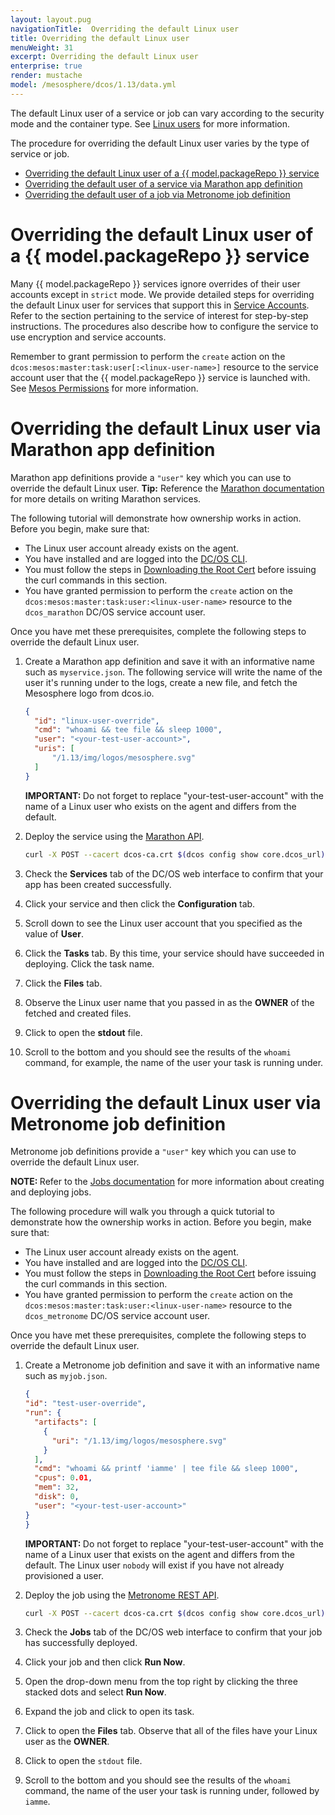 ```yaml
---
layout: layout.pug
navigationTitle:  Overriding the default Linux user
title: Overriding the default Linux user
menuWeight: 31
excerpt: Overriding the default Linux user
enterprise: true
render: mustache
model: /mesosphere/dcos/1.13/data.yml
---
```

<!-- The source repository for this topic is https://github.com/dcos/dcos-docs-site -->

The default Linux user of a service or job can vary according to the security mode and the container type. See [Linux users](/mesosphere/dcos/1.13/security/ent/#linux-users) for more information.

The procedure for overriding the default Linux user varies by the type of service or job.

- [Overriding the default Linux user of a {{ model.packageRepo }} service](#universe)
- [Overriding the default user of a service via Marathon app definition](#marathon-app-def)
- [Overriding the default user of a job via Metronome job definition](#metronome-job-def)

# <a name="universe"></a>Overriding the default Linux user of a {{ model.packageRepo }} service

Many {{ model.packageRepo }} services ignore overrides of their user accounts except in `strict` mode. We provide detailed steps for overriding the default Linux user for services that support this in [Service Accounts](/mesosphere/dcos/1.13/security/ent/service-auth/). Refer to the section pertaining to the service of interest for step-by-step instructions. The procedures also describe how to configure the service to use encryption and service accounts.

Remember to grant permission to perform the `create` action on the `dcos:mesos:master:task:user[:<linux-user-name>]` resource to the service account user that the {{ model.packageRepo }} service is launched with. See [Mesos Permissions](/mesosphere/dcos/1.13/security/ent/perms-reference/#mesos-permissions) for more information.

# <a name="marathon-app-def"></a>Overriding the default Linux user via Marathon app definition

Marathon app definitions provide a `"user"` key which you can use to override the default Linux user. **Tip:** Reference the [Marathon documentation](/mesosphere/dcos/1.13/deploying-services/creating-services/) for more details on writing Marathon services.

The following tutorial will demonstrate how ownership works in action. Before you begin, make sure that:

- The Linux user account already exists on the agent.
- You have installed and are logged into the [DC/OS CLI](/mesosphere/dcos/1.13/cli/).
- You must follow the steps in [Downloading the Root Cert](/mesosphere/dcos/1.13/security/ent/tls-ssl/get-cert/) before issuing the curl commands in this section.
- You have granted permission to perform the `create` action on the `dcos:mesos:master:task:user:<linux-user-name>` resource to the `dcos_marathon` DC/OS service account user.

Once you have met these prerequisites, complete the following steps to override the default Linux user.

1. Create a Marathon app definition and save it with an informative name such as `myservice.json`. The following service will write the name of the user it's running under to the logs, create a new file, and fetch the Mesosphere logo from dcos.io.

    ```json
    {
      "id": "linux-user-override",
      "cmd": "whoami && tee file && sleep 1000",
      "user": "<your-test-user-account>",
      "uris": [
          "/1.13/img/logos/mesosphere.svg"
      ]
    }
    ```

    <p class="message--important"><strong>IMPORTANT: </strong> Do not forget to replace "your-test-user-account" with the name of a Linux user who exists on the agent and differs from the default.</p>

1. Deploy the service using the [Marathon API](/mesosphere/dcos/1.13/deploying-services/marathon-api/).

    ```bash
    curl -X POST --cacert dcos-ca.crt $(dcos config show core.dcos_url)/service/marathon/v2/apps -d @myservice.json -H "Content-type: application/json" -H "Authorization: token=$(dcos config show core.dcos_acs_token)"
    ```


1. Check the **Services** tab of the DC/OS web interface to confirm that your app has been created successfully.

1. Click your service and then click the **Configuration** tab.

1. Scroll down to see the Linux user account that you specified as the value of **User**.

1. Click the **Tasks** tab. By this time, your service should have succeeded in deploying. Click the task name.

1. Click the **Files** tab.

1. Observe the Linux user name that you passed in as the **OWNER** of the fetched and created files.

1. Click to open the **stdout** file.

1. Scroll to the bottom and you should see the results of the `whoami` command, for example, the name of the user your task is running under.

# <a name="metronome-job-def"></a>Overriding the default Linux user via Metronome job definition

Metronome job definitions provide a `"user"` key which you can use to override the default Linux user.

<p class="message--note"><strong>NOTE: </strong>Refer to the <a href="/1.13/deploying-jobs/quickstart/">Jobs documentation</a> for more information about creating and deploying jobs.</p>


The following procedure will walk you through a quick tutorial to demonstrate how the ownership works in action. Before you begin, make sure that:

- The Linux user account already exists on the agent.
- You have installed and are logged into the [DC/OS CLI](/mesosphere/dcos/1.13/cli/).
- You must follow the steps in [Downloading the Root Cert](/mesosphere/dcos/1.13/security/ent/tls-ssl/get-cert/) before issuing the curl commands in this section.
- You have granted permission to perform the `create` action on the `dcos:mesos:master:task:user:<linux-user-name>` resource to the `dcos_metronome` DC/OS service account user.

Once you have met these prerequisites, complete the following steps to override the default Linux user.


1. Create a Metronome job definition and save it with an informative name such as `myjob.json`.

    ```json
    {
    "id": "test-user-override",
    "run": {
      "artifacts": [
        {
          "uri": "/1.13/img/logos/mesosphere.svg"
        }
      ],
      "cmd": "whoami && printf 'iamme' | tee file && sleep 1000",
      "cpus": 0.01,
      "mem": 32,
      "disk": 0,
      "user": "<your-test-user-account>"
    }
    }
    ```

    <p class="message--important"><strong>IMPORTANT: </strong>Do not forget to replace "your-test-user-account" with the name of a Linux user that exists on the agent and differs from the default. The Linux user <code>nobody</code> will exist if you have not already provisioned a user.</p>

1. Deploy the job using the [Metronome REST API](https://dcos.github.io/metronome/docs/generated/api.html).

   ```bash
   curl -X POST --cacert dcos-ca.crt $(dcos config show core.dcos_url)/service/metronome/v1/jobs -d @myjob.json -H "Content-type: application/json" -H "Authorization: token=$(dcos config show core.dcos_acs_token)"
   ```

1. Check the **Jobs** tab of the DC/OS web interface to confirm that your job has successfully deployed.

1. Click your job and then click **Run Now**.

1. Open the drop-down menu from the top right by clicking the three stacked dots and select **Run Now**.

1. Expand the job and click to open its task.

1. Click to open the **Files** tab. Observe that all of the files have your Linux user as the **OWNER**.

1. Click to open the `stdout` file.

1. Scroll to the bottom and you should see the results of the `whoami` command, the name of the user your task is running under, followed by `iamme`.
